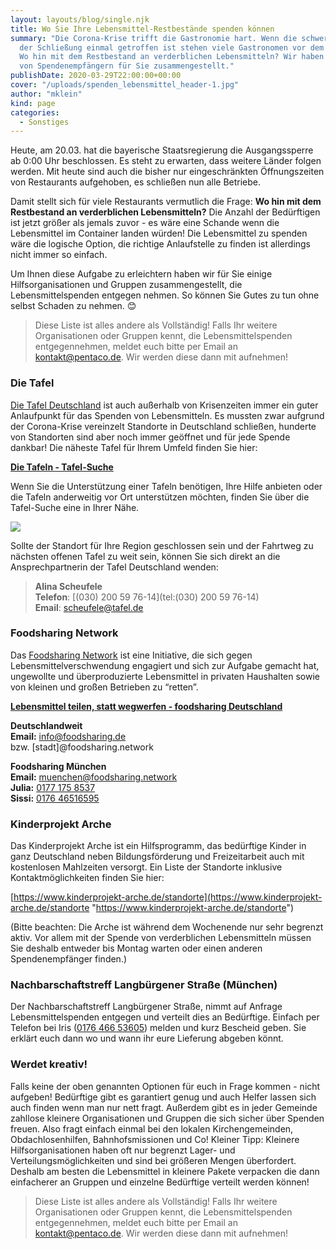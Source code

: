 ```yaml
---
layout: layouts/blog/single.njk
title: Wo Sie Ihre Lebensmittel-Restbestände spenden können
summary: "Die Corona-Krise trifft die Gastronomie hart. Wenn die schwere Entscheidung
  der Schließung einmal getroffen ist stehen viele Gastronomen vor dem selben Problem:
  Wo hin mit dem Restbestand an verderblichen Lebensmitteln? Wir haben eine Liste
  von Spendenempfängern für Sie zusammengestellt."
publishDate: 2020-03-29T22:00:00+00:00
cover: "/uploads/spenden_lebensmittel_header-1.jpg"
author: "mklein"
kind: page
categories:
  - Sonstiges
---
```


Heute, am 20.03. hat die bayerische Staatsregierung die Ausgangssperre ab 0:00 Uhr beschlossen. Es steht zu erwarten, dass weitere Länder folgen werden. Mit heute sind auch die bisher nur eingeschränkten Öffnungszeiten von Restaurants aufgehoben, es schließen nun alle Betriebe.

Damit stellt sich für viele Restaurants vermutlich die Frage: **Wo hin mit dem Restbestand an verderblichen Lebensmitteln?** Die Anzahl der Bedürftigen ist jetzt größer als jemals zuvor - es wäre eine Schande wenn die Lebensmittel im Container landen würden! Die Lebensmittel zu spenden wäre die logische Option, die richtige Anlaufstelle zu finden ist allerdings nicht immer so einfach.

Um Ihnen diese Aufgabe zu erleichtern haben wir für Sie einige Hilfsorganisationen und Gruppen zusammengestellt, die Lebensmittelspenden entgegen nehmen. So können Sie Gutes zu tun ohne selbst Schaden zu nehmen. 😊

> Diese Liste ist alles andere als Vollständig! Falls Ihr weitere Organisationen oder Gruppen kennt, die Lebensmittelspenden entgegennehmen, meldet euch bitte per Email an [kontakt@pentaco.de](mailto:kontakt@pentaco.de). Wir werden diese dann mit aufnehmen!

### Die Tafel

[Die Tafel Deutschland](https://www.tafel.de/) ist auch außerhalb von Krisenzeiten immer ein guter Anlaufpunkt für das Spenden von Lebensmitteln. Es mussten zwar aufgrund der Corona-Krise vereinzelt Standorte in Deutschland schließen, hunderte von Standorten sind aber noch immer geöffnet und für jede Spende dankbar! Die näheste Tafel für Ihrem Umfeld finden Sie hier:

[**Die Tafeln - Tafel-Suche**](http://production.tafel.de/ueber-uns/die-tafeln/tafel-suche/)

Wenn Sie die Unterstützung einer Tafeln benötigen, Ihre Hilfe anbieten oder die Tafeln anderweitig vor Ort unterstützen möchten, finden Sie über die Tafel-Suche eine in Ihrer Nähe.

![](https://www.tafel.de/fileadmin/_processed_/0/b/csm_Thema_Armut_BVDT_Hut_e18c3469f0.jpg)

Sollte der Standort für Ihre Region geschlossen sein und der Fahrtweg zu nächsten offenen Tafel zu weit sein, können Sie sich direkt an die Ansprechpartnerin der Tafel Deutschland wenden:

> **Alina Scheufele**  
> **Telefon**: [(030) 200 59 76-14](tel:(030) 200 59 76-14)  
> **Email**: [scheufele@tafel.de](mailto:scheufele@tafel.de)

### Foodsharing Network

Das [Foodsharing Network](https://foodsharing.network/) ist eine Initiative, die sich gegen Lebensmittelverschwendung engagiert und sich zur Aufgabe gemacht hat, ungewollte und überproduzierte Lebensmittel in privaten Haushalten sowie von kleinen und großen Betrieben zu “retten”.

[**Lebensmittel teilen, statt wegwerfen - foodsharing Deutschland**](https://foodsharing.de/)

**Deutschlandweit**  
**Email:** [info@foodsharing.de](mailto:info@foodsharing.de)  
bzw. \[stadt\]@foodsharing.network

**Foodsharing München**  
**Email:** muenchen@foodsharing.network  
**Julia:** [0177 175 8537](tel:01771758537)  
**Sissi:** [0176 46516595](tel:017646516595)

### Kinderprojekt Arche

Das Kinderprojekt Arche ist ein Hilfsprogramm, das bedürftige Kinder in ganz Deutschland neben Bildungsförderung und Freizeitarbeit auch mit kostenlosen Mahlzeiten versorgt. Ein Liste der Standorte inklusive Kontaktmöglichkeiten finden Sie hier:

[https://www.kinderprojekt-arche.de/standorte](https://www.kinderprojekt-arche.de/standorte "https://www.kinderprojekt-arche.de/standorte")

(Bitte beachten: Die Arche ist während dem Wochenende nur sehr begrenzt aktiv. Vor allem mit der Spende von verderblichen Lebensmitteln müssen Sie deshalb entweder bis Montag warten oder einen anderen Spendenempfänger finden.)

### Nachbarschaftstreff Langbürgener Straße (München)

Der Nachbarschaftstreff Langbürgener Straße, nimmt auf Anfrage Lebensmittelspenden entgegen und verteilt dies an Bedürftige. Einfach per Telefon bei Iris ([0176 466 53605](tel:017646653605)) melden und kurz Bescheid geben. Sie erklärt euch dann wo und wann ihr eure Lieferung abgeben könnt.

### Werdet kreativ!

Falls keine der oben genannten Optionen für euch in Frage kommen - nicht aufgeben! Bedürftige gibt es garantiert genug und auch Helfer lassen sich auch finden wenn man nur nett fragt. Außerdem gibt es in jeder Gemeinde zahllose kleinere Organisationen und Gruppen die sich sicher über Spenden freuen. Also fragt einfach einmal bei den lokalen Kirchengemeinden, Obdachlosenhilfen, Bahnhofsmissionen und Co! Kleiner Tipp: Kleinere Hilfsorganisationen haben oft nur begrenzt Lager- und Verteilungsmöglichkeiten und sind bei größeren Mengen überfordert. Deshalb am besten die Lebensmittel in kleinere Pakete verpacken die dann einfacherer an Gruppen und einzelne Bedürftige verteilt werden können!

> Diese Liste ist alles andere als Vollständig! Falls Ihr weitere Organisationen oder Gruppen kennt, die Lebensmittelspenden entgegennehmen, meldet euch bitte per Email an [kontakt@pentaco.de](mailto:kontakt@pentaco.de). Wir werden diese dann mit aufnehmen!
